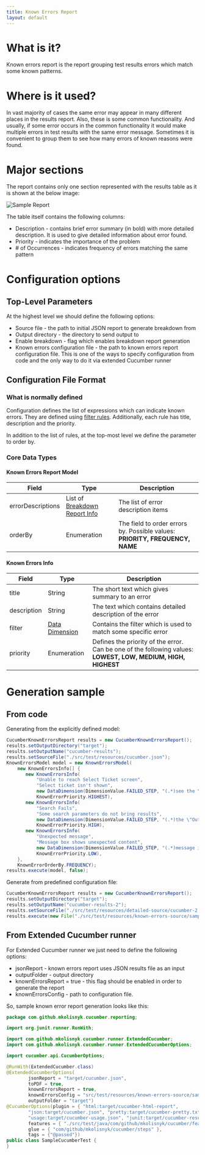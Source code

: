 ```yaml
---
title: Known Errors Report
layout: default
---
```


# What is it?

Known errors report is the report grouping test results errors which match some known patterns.

# Where is it used?

In vast majority of cases the same error may appear in many different places in the results report. Also, these is some common functionality. And usually, if some error occurs in the common functionality it would make multiple errors in test results with the same error message. Sometimes it is convenient to group them to see how many errors of known reasons were found.

# Major sections

The report contains only one section represented with the results table as it is shown at the below image:

![Sample Report](/cucumber-reports/images/known-errors/sample-report.png)

The table itself contains the following columns:

* Description - contains brief error summary (in bold) with more detailed description. It is used to give detailed information about error found.
* Priority - indicates the importance of the problem
* \# of Occurrences - indicates frequency of errors matching the same pattern

# Configuration options

## Top-Level Parameters

At the highest level we should define the following options:

* Source file - the path to initial JSON report to generate breakdown from
* Output directory - the directory to send output to
* Enable breakdown - flag which enables breakdown report generation
* Known errors configuration file - the path to known errors report configuration file. This is one of the ways to specify configuration from code and the only way to do it via extended Cucumber runner

## Configuration File Format

### What is normally defined

Configuration defines the list of expressions which can indicate known errors. They are defined using [filter rules](/cucumber-reports/filter-rules). Additionally, each rule has title, description and the priority. 

In addition to the list of rules, at the top-most level we define the parameter to order by.

### Core Data Types

#### Known Errors Report Model

| Field | Type | Description |
| ----- | ---- | ----------- |
| errorDescriptions | List of [Breakdown Report Info](#known-errors-info) | The list of error description items |
| orderBy | Enumeration | The field to order errors by. Possible values: **PRIORITY, FREQUENCY, NAME** |

#### Known Errors Info

| Field | Type | Description |
| ----- | ---- | ----------- |
| title | String | The short text which gives summary to an error |
| description | String | The text which contains detailed description of the error |
| filter | [Data Dimension](/cucumber-reports/breakdown-report#data-dimension) | Contains the filter which is used to match some specific error |
| priority | Enumeration | Defines the priority of the error. Can be one of the following values: **LOWEST, LOW, MEDIUM, HIGH, HIGHEST** |

# Generation sample

## From code

Generating from the explicitly defined model:

```java
CucumberKnownErrorsReport results = new CucumberKnownErrorsReport();
results.setOutputDirectory("target");
results.setOutputName("cucumber-results");
results.setSourceFile("./src/test/resources/cucumber.json");
KnownErrorsModel model = new KnownErrorsModel(
    new KnownErrorsInfo[] {
       new KnownErrorsInfo(
           "Unable to reach Select Ticket screen",
           "Select ticket isn't shown",
           new DataDimension(DimensionValue.FAILED_STEP, "(.*)see the \"Select Ticket\" screen"),
           KnownErrorPriority.HIGHEST),
       new KnownErrorsInfo(
           "Search Fails",
           "Some search parameters do not bring results",
           new DataDimension(DimensionValue.FAILED_STEP, "(.*)the \"Out Search Results\" screen"),
           KnownErrorPriority.HIGH),
       new KnownErrorsInfo(
           "Unexpected message",
           "Message box shows unexpected content",
           new DataDimension(DimensionValue.FAILED_STEP, "(.*)message is shown"),
           KnownErrorPriority.LOW),
    },
    KnownErrorOrderBy.FREQUENCY);
results.execute(model, false);
```

Generate from predefined configuration file:

```java
CucumberKnownErrorsReport results = new CucumberKnownErrorsReport();
results.setOutputDirectory("target");
results.setOutputName("cucumber-results-2");
results.setSourceFile("./src/test/resources/detailed-source/cucumber-2.json");
results.execute(new File("./src/test/resources/known-errors-source/sample_model.json"), false);
```

## From Extended Cucumber runner

For Extended Cucumber runner we just need to define the following options:

* jsonReport - known errors report uses JSON results file as an input
* outputFolder - output directory
* knownErrorsReport = true - this flag should be enabled in order to generate the report
* knownErrorsConfig - path to configuration file. 

So, sample known error report generation looks like this:

```java
package com.github.mkolisnyk.cucumber.reporting;

import org.junit.runner.RunWith;

import com.github.mkolisnyk.cucumber.runner.ExtendedCucumber;
import com.github.mkolisnyk.cucumber.runner.ExtendedCucumberOptions;

import cucumber.api.CucumberOptions;

@RunWith(ExtendedCucumber.class)
@ExtendedCucumberOptions(
		jsonReport = "target/cucumber.json",
        toPDF = true,
        knownErrorsReport = true,
        knownErrorsConfig = "src/test/resources/known-errors-source/sample_model.json",
        outputFolder = "target")
@CucumberOptions(plugin = { "html:target/cucumber-html-report",
        "json:target/cucumber.json", "pretty:target/cucumber-pretty.txt",
        "usage:target/cucumber-usage.json", "junit:target/cucumber-results.xml" },
        features = { "./src/test/java/com/github/mkolisnyk/cucumber/features" },
        glue = { "com/github/mkolisnyk/cucumber/steps" },
        tags = {"@passed"})
public class SampleCucumberTest {
}
```